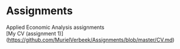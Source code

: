 # Assignments
Applied Economic Analysis assignments<br>
[My CV (assignment 1)] (https://github.com/MurielVerbeek/Assignments/blob/master/CV.md)

